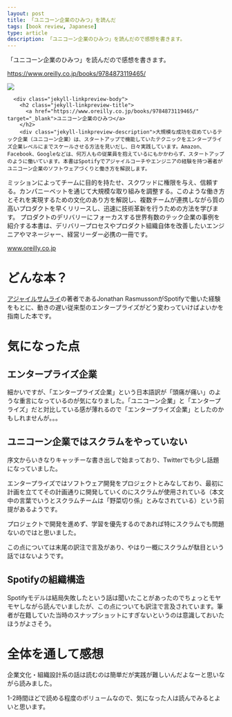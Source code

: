 ```yaml
---
layout: post
title: 「ユニコーン企業のひみつ」を読んだ
tags: [book review, Japanese]
type: article
description: 「ユニコーン企業のひみつ」を読んだので感想を書きます。
---
```


「ユニコーン企業のひみつ」を読んだので感想を書きます。

<!-- more -->

<div class="jekyll-linkpreview-wrapper">
  <p><a href="https://www.oreilly.co.jp/books/9784873119465/" target="_blank">https://www.oreilly.co.jp/books/9784873119465/</a></p>
  <div class="jekyll-linkpreview-wrapper-inner">
    <div class="jekyll-linkpreview-content">
      <div class="jekyll-linkpreview-image">
        <a href="https://www.oreilly.co.jp/books/9784873119465/" target="_blank">
          <img src="https://www.oreilly.co.jp/books/images/picture_large978-4-87311-946-5.jpeg" />
        </a>
      </div>

      <div class="jekyll-linkpreview-body">
        <h2 class="jekyll-linkpreview-title">
          <a href="https://www.oreilly.co.jp/books/9784873119465/" target="_blank">ユニコーン企業のひみつ</a>
        </h2>
        <div class="jekyll-linkpreview-description">大規模な成功を収めているテック企業（ユニコーン企業）は、スタートアップで機能していたテクニックをエンタープライズ企業レベルにまでスケールさせる方法を見いだし、日々実践しています。Amazon、Facebook、Googleなどは、何万人もの従業員を抱えているにもかかわらず、スタートアップのように働いています。本書はSpotifyでアジャイルコーチやエンジニアの経験を持つ著者がユニコーン企業のソフトウェアづくりと働き方を解説します。
ミッションによってチームに目的を持たせ、スクワッドに権限を与え、信頼する。カンパニーベットを通じて大規模な取り組みを調整する。このような働き方とそれを実現するための文化のあり方を解説し、複数チームが連携しながら質の高いプロダクトを早くリリースし、迅速に技術革新を行うための方法を学びます。
プロダクトのデリバリーにフォーカスする世界有数のテック企業の事例を紹介する本書は、デリバリープロセスやプロダクト組織自体を改善したいエンジニアやマネージャー、経営リーダー必携の一冊です。</div>
      </div>
    </div>
    <div class="jekyll-linkpreview-footer">
      <a href="www.oreilly.co.jp" target="_blank">www.oreilly.co.jp</a>
    </div>
  </div>
</div>

# どんな本？

[アジャイルサムライ]((https://shop.ohmsha.co.jp/shopdetail/000000001901/))の著者であるJonathan RasmussonがSpotifyで働いた経験をもとに、動きの遅い従来型のエンタープライズがどう変わっていけばよいかを指南した本です。

# 気になった点

## エンタープライズ企業

細かいですが、「エンタープライズ企業」という日本語訳が「頭痛が痛い」のような重言になっているのが気になりました。「ユニコーン企業」と「エンタープライズ」だと対比している感が薄れるので「エンタープライズ企業」としたのかもしれませんが。。。

## ユニコーン企業ではスクラムをやっていない

序文からいきなりキャッチーな書き出しで始まっており、Twitterでも少し話題になっていました。

エンタープライズではソフトウェア開発をプロジェクトとみなしており、最初に計画を立ててその計画通りに開発していくのにスクラムが使用されている（本文中の言葉でいうとスクラムチームは「野菜切り係」とみなされている）という前提があるようです。

プロジェクトで開発を進めず、学習を優先するのであれば特にスクラムでも問題ないのではと思いました。

この点については末尾の訳注で言及があり、やはり一概にスクラムが駄目という話ではないようです。

## Spotifyの組織構造

Spotifyモデルは結局失敗したという話は聞いたことがあったのでちょっとモヤモヤしながら読んでいましたが、この点についても訳注で言及されています。筆者が在籍していた当時のスナップショットにすぎないというのは意識しておいたほうがよさそう。

# 全体を通して感想

企業文化・組織設計系の話は読むのは簡単だが実践が難しいんだよなーと思いながら読みました。

1-2時間ほどで読める程度のボリュームなので、気になった人は読んでみるとよいと思います。
